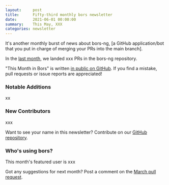 ```yaml
---
layout:     post
title:      Fifty-third monthly bors newsletter
date:       2021-06-01 00:00:00
summary:    This May, XXX
categories: newsletter
---
```


It's another monthly burst of news about bors-ng, [a GitHub application/bot that you put in charge of merging your PRs into the main branch].

In the [last month](https://github.com/bors-ng/bors-ng/pulls?q=is%3Apr+is%3Amerged+closed%3A2021-04-01..2021-04-30),
we landed xxx PRs in the bors-ng repository.

"This Month in Bors" is written [in public on GitHub][GitHub for TMiB].
If you find a mistake, pull requests or issue reports are appreciated!

[GitHub for TMiB]: https://github.com/bors-ng/bors-ng.github.io


### Notable Additions

xx


### New Contributors

xxx

Want to see your name in this newsletter? Contribute on our [GitHub repository](https://github.com/bors-ng/bors-ng).


### Who's using bors?

This month's featured user is xxx

Got any suggestions for next month?
Post a comment on the [March pull request](https://github.com/bors-ng/bors-ng.github.io/pull/___).
